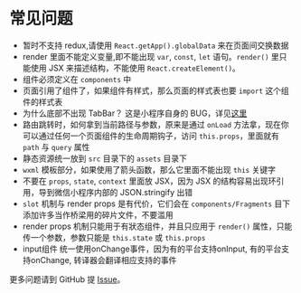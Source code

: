 # 常见问题

- 暂时不支持 redux,请使用 `React.getApp().globalData` 来在页面间交换数据
- render 里面不能定义变量,即不能出现 `var`, `const`, `let` 语句。`render()` 里只能使用 JSX 来描述结构，不能使用 `React.createElement()`。
- 组件必须定义在 `components` 中
- 页面引用了组件了，如果组件有样式，那么页面的样式表也要 `import` 这个组件的样式表
- 为什么底部不出现 TabBar？ 这是小程序自身的 BUG，详见[这里](https://www.cnblogs.com/bellagao/p/6291880.html)
- 路由跳转时，如何拿到当前路径与参数，原来是通过 `onLoad` 方法拿，现在你可以通过任何一个页面组件的生命周期钩子，访问 `this.props`，里面就有 `path` 与 `query` 属性
- 静态资源统一放到 `src` 目录下的 `assets` 目录下
- `wxml` 模板部分，如果使用了箭头函数，那么它里面不能出现 `this` 关键字
- 不要在 `props`, `state`, `context` 里面放 JSX，因为 JSX 的结构容易出现环引用，导到微信小程序内部的 JSON.stringify 出错
- `slot` 机制与 render props 是有代价，它们会在 `components/Fragments` 目下添加许多当作桥梁用的碎片文件，不要滥用
- render props 机制只能用于有狀态组件，并且只应用于 `render()` 属性，只能传一个参数，参数只能是 `this.state` 或 `this.props`
- input组件 统一使用onChange事件，因为有的平台支持onInput, 有的平台支持onChange, 转译器会翻译相应支持的事件

更多问题请到 GitHub 提 [Issue](https://github.com/roland-reed/nanachi-cli/issues)。

